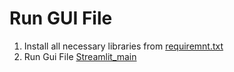# Run GUI File
1. Install all necessary libraries from [requiremnt.txt](requirements.txt)
2. Run Gui File [Streamlit_main]()
